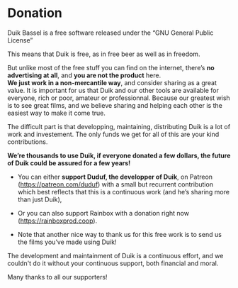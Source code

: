 # Donation

Duik Bassel is a free software released under the “GNU General Public License”

This means that Duik is free, as in free beer as well as in freedom.

But unlike most of the free stuff you can find on the internet, there’s **no advertising at all**, and **you are not the product** here.  
**We just work in a non-mercantile way**, and consider sharing as a great value. It is important for us that Duik and our other tools are available for everyone, rich or poor, amateur or professionnal. Because our greatest wish is to see great films, and we believe sharing and helping each other is the easiest way to make it come true.

The difficult part is that developping, maintaining, distributing Duik is a lot of work and investement. The only funds we get for all of this are your kind contributions.

**We’re thousands to use Duik, if everyone donated a few dollars, the future of Duik could be assured for a few years!**

- You can either **support Duduf, the developper of Duik**, on Patreon (https://patreon.com/duduf) with a small but recurrent contribution which best reflects that this is a continuous work (and he’s sharing more than just Duik),

- Or you can also support Rainbox with a donation right now (https://rainboxprod.coop).

- Note that another nice way to thank us for this free work is to send us the films you’ve made using Duik!

The development and maintainment of Duik is a continuous effort, and we couldn't do it without your continuous support, both financial and moral.

Many thanks to all our supporters!
